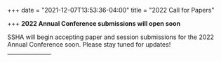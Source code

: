 +++
date = "2021-12-07T13:53:36-04:00"
title = "2022 Call for Papers"

+++
**2022 Annual Conference submissions will open soon**

SSHA will begin accepting paper and session submissions for the 2022 Annual Conference soon. Please stay tuned for updates!
<br /><hr width="100"> 
